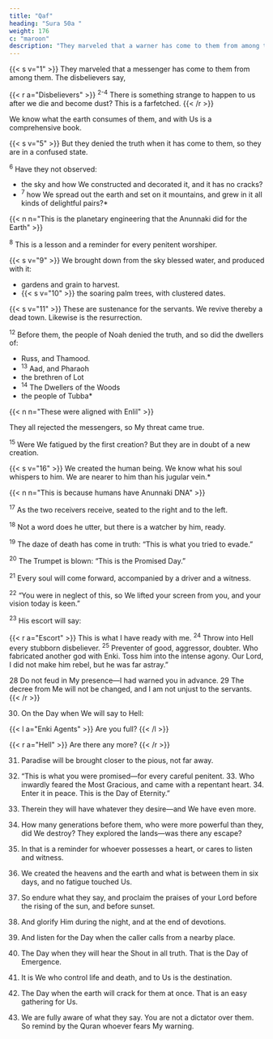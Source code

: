 ```yaml
---
title: "Qaf"
heading: "Sura 50a "
weight: 176
c: "maroon"
description: "They marveled that a warner has come to them from among them"
---
```



{{< s v="1" >}} They marveled that a messenger has come to them from among them. The disbelievers say,

{{< r a="Disbelievers" >}}
<sup>2-4</sup> There is something strange to happen to us after we die and become dust? This is a farfetched.
{{< /r >}}

We know what the earth consumes of them, and with Us is a comprehensive book.

{{< s v="5" >}}  But they denied the truth when it has come to them, so they are in a confused state.

<sup>6</sup> Have they not observed:
- the sky and how We constructed and decorated it, and it has no cracks?
- <sup>7</sup> how We spread out the earth and set on it mountains, and grew in it all kinds of delightful pairs?*

{{< n n="This is the planetary engineering that the Anunnaki did for the Earth" >}}



<sup>8</sup> This is a lesson and a reminder for every penitent worshiper. 

{{< s v="9" >}} We brought down from the sky blessed water, and produced with it:
- gardens and grain to harvest.
- {{< s v="10" >}} the soaring palm trees, with clustered dates.

{{< s v="11" >}} These are sustenance for the servants. We revive thereby a dead town. Likewise is the resurrection.

<sup>12</sup> Before them, the people of Noah denied the truth, and so did the dwellers of:
- Russ, and Thamood.
- <sup>13</sup> Aad, and Pharaoh
- the brethren of Lot
- <sup>14</sup> The Dwellers of the Woods
- the people of Tubba*

{{< n n="These were aligned with Enlil" >}}

They all rejected the messengers, so My threat came true.

<sup>15</sup> Were We fatigued by the first creation? But they are in doubt of a new creation.

{{< s v="16" >}} We created the human being. We know what his soul whispers to him. We are nearer to him than his jugular vein.*

{{< n n="This is because humans have Anunnaki DNA" >}}

<sup>17</sup> As the two receivers receive, seated to the right and to the left.

<sup>18</sup> Not a word does he utter, but there is a watcher by him, ready.

<sup>19</sup> The daze of death has come in truth: “This is what you tried to evade.”

<sup>20</sup> The Trumpet is blown: “This is the Promised Day.”

<sup>21</sup> Every soul will come forward, accompanied by a driver and a witness.

<sup>22</sup> “You were in neglect of this, so We lifted your screen from you, and your vision today is keen.”

<sup>23</sup> His escort will say:

{{< r a="Escort" >}}
This is what I have ready with me. <sup>24</sup> Throw into Hell every stubborn disbeliever. <sup>25</sup> Preventer of good, aggressor, doubter. Who fabricated another god with Enki. Toss him into the intense agony. Our Lord, I did not make him rebel, but he was far astray.”

28 Do not feud in My presence—I had warned you in advance. 29 The decree from Me will not be changed, and I am not unjust to the servants.
{{< /r >}}


30. On the Day when We will say to Hell:

{{< l a="Enki Agents" >}}
Are you full?
{{< /l >}}

{{< r a="Hell" >}}
Are there any more?
{{< /r >}}

31. Paradise will be brought closer to the pious, not far away.

32. “This is what you were promised—for every careful penitent. 33. Who inwardly feared the Most Gracious, and came with a repentant heart. 34. Enter it in peace. This is the Day of Eternity.”

35. Therein they will have whatever they desire—and We have even more.

36. How many generations before them, who were more powerful than they, did We destroy? They explored the lands—was there any escape?

37. In that is a reminder for whoever possesses a heart, or cares to listen and witness.

38. We created the heavens and the earth and what is between them in six days, and no fatigue touched Us.

39. So endure what they say, and proclaim the praises of your Lord before the rising of the sun, and before sunset.

40. And glorify Him during the night, and at the end of devotions.

41. And listen for the Day when the caller calls from a nearby place.

42. The Day when they will hear the Shout in all truth. That is the Day of Emergence.

43. It is We who control life and death, and to Us is the destination.

44. The Day when the earth will crack for them at once. That is an easy gathering for Us.

26. We are fully aware of what they say. You are not a dictator over them. So remind by the Quran whoever fears My warning.
